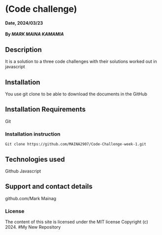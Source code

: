
# (Code challenge)

#### Date, 2024/03/23

#### By *MARK MAINA KAMAMIA*

## Description
It is a solution to a three code challenges with their solutions worked out in javascript 

## Installation
You use git clone to be able to download the documents in the GitHub

## Installation Requirements
Git

### Installation instruction
```
Git clone https://github.com/MAINA2907/Code-Challenge-week-1.git
```

<!-- # Live Link
[Git](gh-pages link) -->

## Technologies used
Github
Javascript

## Support and contact details
github.com/Mark Mainag

### License
The content of this site is licensed under the MIT license
Copyright (c) 2024.
#My New Repository

